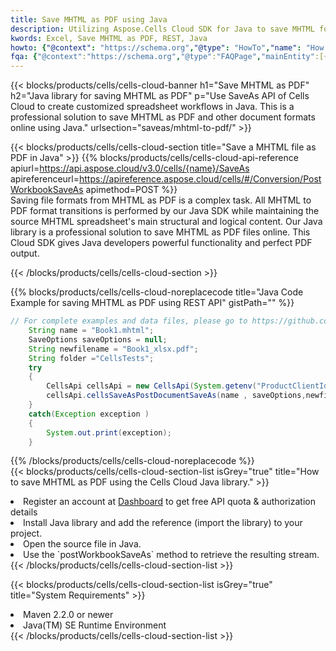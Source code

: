 ```yaml
---
title: Save MHTML as PDF using Java 
description: Utilizing Aspose.Cells Cloud SDK for Java to save MHTML format file as PDF format file. 
kwords: Excel, Save MHTML as PDF, REST, Java
howto: {"@context": "https://schema.org","@type": "HowTo","name": "How to save MHTML as PDF using the Cells Cloud Java library.","description": "How to save MHTML as PDF using the Cells Cloud Java library.","image": {"@type": "ImageObject"},"url": "/java/saveas/mhtml-to-pdf/","step": [{ "@type": "HowToStep","name": "How to save MHTML as PDF using the Cells Cloud Java library. step 1", "image": {"@type": "ImageObject",},"url": "/java/saveas/mhtml-to-pdf/","text": "Register an account at <a href='https://dashboard.aspose.cloud/'>Dashboard</a> to get free API quota & authorization details",},{ "@type": "HowToStep","name": "How to save MHTML as PDF using the Cells Cloud Java library. step 1", "image": {"@type": "ImageObject",},"url": "/java/saveas/mhtml-to-pdf/","text": "Install Java library and add the reference (import the library) to your project.",},{ "@type": "HowToStep","name": "How to save MHTML as PDF using the Cells Cloud Java library. step 1", "image": {"@type": "ImageObject",},"url": "/java/saveas/mhtml-to-pdf/","text": "Open the source file in Java.",},{ "@type": "HowToStep","name": "How to save MHTML as PDF using the Cells Cloud Java library. step 1", "image": {"@type": "ImageObject",},"url": "/java/saveas/mhtml-to-pdf/","text": "Use the `postWorkbookSaveAs` method to retrieve the resulting stream.",}, ],"supply": {"@type": "HowToSupply","name": "document"},"tool": [{"@type": "HowToTool","name": "IntelliJ IDEA, Visual Studio Code, Eclipse"},{"@type": "HowToTool","name": "Aspose Cells"}],"totalTime": "PT6M"}
fqa: {"@context":"https://schema.org","@type":"FAQPage","mainEntity":[{"@type":"Question","name":"Why save file as other formats file in C# using REST API?","acceptedAnswer":{"@type":"Answer","text":"Documents are encoded in many ways, and some files may be incompatible with the software you use. To open and read such files, just save them as appropriate file formats.<br/><ol><li>Install .NET SDK and add the reference (import the library) to your project.</li><li>Open the source file in C# using REST API.</li><li>Call the PostWorkbookSaveAsRequest() method, passing an output filename with required extension.</li><li>Get the result of save as a separate file.</li></ol>"}},{"@type":"Question","name":"What file formats can I save as with your C# library?","acceptedAnswer":{"@type":"Answer","text":"We support a variety of file formats for conversion using .NET library, including XLSX, Excel, xls , PDF, CSV, HTML, Markdown, XML, PNG, JPG, TIFF, Json, TXT and many more."}},{"@type":"Question","name":"What is the maximum allowed file size for conversion using this .NET library?","acceptedAnswer":{"@type":"Answer","text":"There are no file size limits for format conversions using .NET library."}}]}
---
```



{{< blocks/products/cells/cells-cloud-banner h1="Save MHTML as PDF" h2="Java library for saving MHTML as PDF" p="Use SaveAs API of Cells Cloud to create customized spreadsheet workflows in Java. This is a professional solution to save MHTML as PDF and other document formats online using Java." urlsection="saveas/mhtml-to-pdf/" >}}

{{< blocks/products/cells/cells-cloud-section  title="Save a MHTML file as PDF in Java" >}}
{{% blocks/products/cells/cells-cloud-api-reference  apiurl=https://api.aspose.cloud/v3.0/cells/{name}/SaveAs  apireferenceurl=https://apireference.aspose.cloud/cells/#/Conversion/PostWorkbookSaveAs  apimethod=POST %}}
<br/>
Saving file formats from MHTML as PDF is a complex task. All MHTML to PDF format transitions is performed by our Java SDK while maintaining the source MHTML spreadsheet's main structural and logical content. Our Java library is a professional solution to save MHTML as PDF files online. This Cloud SDK gives Java developers powerful functionality and perfect PDF output.

{{< /blocks/products/cells/cells-cloud-section >}}

{{% blocks/products/cells/cells-cloud-noreplacecode title="Java Code Example for saving MHTML as PDF using REST API" gistPath="" %}}
  
```java
// For complete examples and data files, please go to https://github.com/aspose-cells-cloud/aspose-cells-cloud-java/
    String name = "Book1.mhtml";
    SaveOptions saveOptions = null;
    String newfilename = "Book1_xlsx.pdf";
    String folder ="CellsTests";
    try 
    {
        CellsApi cellsApi = new CellsApi(System.getenv("ProductClientId"), System.getenv("ProductClientSecret"));
        cellsApi.cellsSaveAsPostDocumentSaveAs(name , saveOptions,newfilename,false,false,folder,null,null,null,true);                       
    }
    catch(Exception exception )
    {
        System.out.print(exception);
    }
```
  
{{% /blocks/products/cells/cells-cloud-noreplacecode  %}}
<br/>
{{< blocks/products/cells/cells-cloud-section-list isGrey="true"  title="How to save MHTML as PDF using the Cells Cloud Java library." >}}
<li>Register an account at <a href="https://dashboard.aspose.cloud/">Dashboard</a> to get free API quota & authorization details</li>
<li>Install Java library and add the reference (import the library) to your project.</li>
<li>Open the source file in Java.</li>
<li>Use the `postWorkbookSaveAs` method to retrieve the resulting stream.</li>
{{< /blocks/products/cells/cells-cloud-section-list >}}

{{< blocks/products/cells/cells-cloud-section-list isGrey="true"  title="System Requirements" >}}
<li>Maven 2.2.0 or newer</li>
<li>Java(TM) SE Runtime Environment</li>
{{< /blocks/products/cells/cells-cloud-section-list >}}
